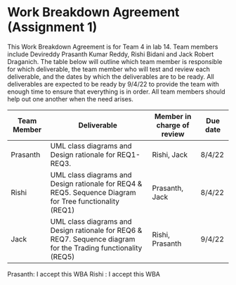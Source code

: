 # Work Breakdown Agreement (Assignment 1)

This Work Breakdown Agreement is for Team 4 in lab 14. Team members include Devireddy Prasanth Kumar Reddy, Rishi Bidani
and Jack Robert Draganich. The table below will outline which team member is responsible for which deliverable, the team
member who will test and review each deliverable, and the dates by which the deliverables are to be ready. All
deliverables are expected to be ready by 9/4/22 to provide the team with enough time to ensure that everything is in
order. All team members should help out one another when the need arises.

| Team Member | Deliverable                                                                                                    | Member in charge of review | Due date |
|-------------|----------------------------------------------------------------------------------------------------------------|----------------------------|----------|
| Prasanth    | UML class diagrams and Design rationale for REQ1-REQ3.                                                         | Rishi, Jack                | 8/4/22   |
| Rishi       | UML class diagrams and Design rationale for REQ4 & REQ5. Sequence Diagram for Tree functionality (REQ1)        | Prasanth, Jack             | 8/4/22   |
| Jack        | UML class diagrams and Design rationale for REQ6 & REQ7. Sequence diagram for the Trading functionality (REQ5) | Rishi, Prasanth            | 9/4/22   |


Prasanth: 	I accept this WBA
Rishi	:	I accept this WBA




